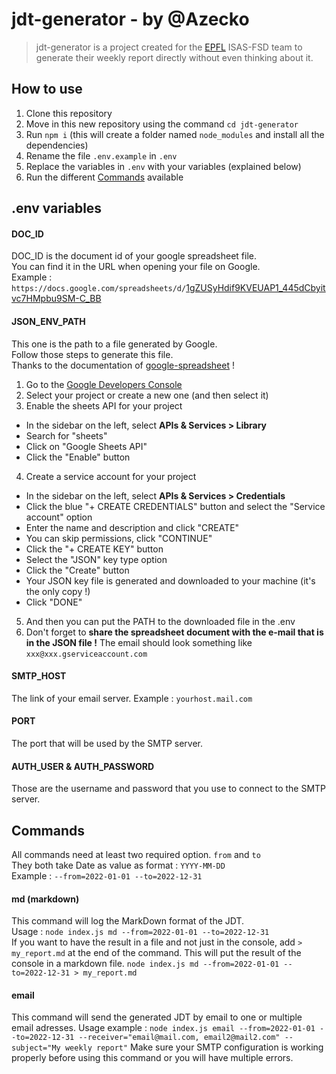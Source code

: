 # jdt-generator - by @Azecko
> jdt-generator is a project created for the [EPFL](https://epfl.ch) ISAS-FSD
> team to generate their weekly report directly without even thinking about it.
## How to use
1. Clone this repository
1. Move in this new repository using the command `cd jdt-generator`
1. Run `npm i` (this will create a folder named `node_modules` and install all
the dependencies)
1. Rename the file `.env.example` in `.env`
1. Replace the variables in `.env` with your variables (explained below)
1. Run the different [Commands](#Commands) available

## .env variables

#### DOC_ID

DOC_ID is the document id of your google spreadsheet file.  
You can find it in the URL when opening your file on Google.  
Example : `https://docs.google.com/spreadsheets/d/`<u>1gZUSyHdif9KVEUAP1_445dCbyitvc7HMpbu9SM-C_BB</u>

#### JSON_ENV_PATH

This one is the path to a file generated by Google.  
Follow those steps to generate this file.  
Thanks to the documentation of [google-spreadsheet](https://theoephraim.github.io/node-google-spreadsheet/#/) !
1. Go to the [Google Developers Console](https://console.cloud.google.com/apis/dashboard)
2. Select your project or create a new one (and then select it)
3. Enable the sheets API for your project
  * In the sidebar on the left, select **APIs & Services > Library**
  * Search for "sheets"
  * Click on "Google Sheets API"
  * Click the "Enable" button
4. Create a service account for your project
  * In the sidebar on the left, select **APIs & Services > Credentials**
  * Click the blue "+ CREATE CREDENTIALS" button and select the "Service account" option
  * Enter the name and description and click "CREATE"
  * You can skip permissions, click "CONTINUE"
  * Click the "+ CREATE KEY" button
  * Select the "JSON" key type option
  * Click the "Create" button
  * Your JSON key file is generated and downloaded to your machine (it's the only copy !)
  * Click "DONE"
5. And then you can put the PATH to the downloaded file in the .env
6. Don't forget to **share the spreadsheet document with the e-mail that is in the JSON file !**
   The email should look something like `xxx@xxx.gserviceaccount.com`

#### SMTP_HOST

The link of your email server. Example : `yourhost.mail.com`

#### PORT

The port that will be used by the SMTP server.

#### AUTH_USER & AUTH_PASSWORD

Those are the username and password that you use to connect to the SMTP server.

## Commands
All commands need at least two required option. `from` and `to`  
They both take Date as value as format : `YYYY-MM-DD`  
Example : `--from=2022-01-01 --to=2022-12-31`

#### md (markdown)

This command will log the MarkDown format of the JDT.  
Usage : `node index.js md --from=2022-01-01 --to=2022-12-31`  
If you want to have the result in a file and not just in the console, add `> my_report.md` at the end of the command. This will put the result of the console in a markdown file. `node index.js md --from=2022-01-01 --to=2022-12-31 > my_report.md`

#### email

This command will send the generated JDT by email to one or multiple email adresses. 
Usage example : `node index.js email --from=2022-01-01 --to=2022-12-31 --receiver="email@mail.com, email2@mail2.com" --subject="My weekly report"`
Make sure your SMTP configuration is working properly before using this command or you will have multiple errors.